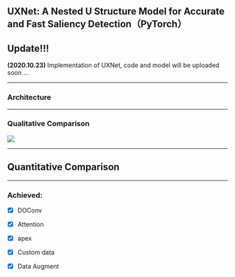 ## UXNet: A Nested U Structure Model for Accurate and Fast Saliency Detection（PyTorch）

## Update!!!



**(2020.10.23)** Implementation of UXNet, code and model will be uploaded soon ...

------

### Architecture





------



### Qualitative Comparison

![](https://github.com/JLooo2/UXNet/blob/master/pics/4.png)

------



## Quantitative Comparison





------



### Achieved:

- [x] DOConv

- [x] Attention

- [x] apex

- [x] Custom data

- [x] Data Augment 

  

